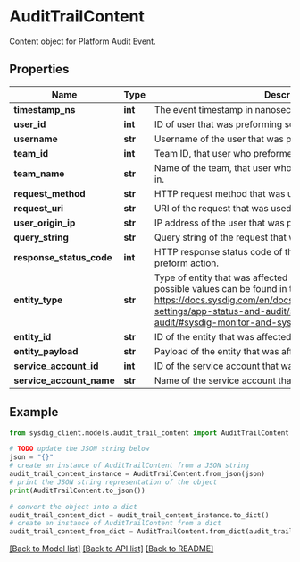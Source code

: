 # AuditTrailContent

Content object for Platform Audit Event.

## Properties

Name | Type | Description | Notes
------------ | ------------- | ------------- | -------------
**timestamp_ns** | **int** | The event timestamp in nanoseconds. | [optional] 
**user_id** | **int** | ID of user that was preforming some action. | [optional] 
**username** | **str** | Username of the user that was preforming some action. | [optional] 
**team_id** | **int** | Team ID, that user who preformed some action was logged in. | [optional] 
**team_name** | **str** | Name of the team, that user who preformed action was logged in. | [optional] 
**request_method** | **str** | HTTP request method that was used to preform action. | [optional] 
**request_uri** | **str** | URI of the request that was used to preform action. | [optional] 
**user_origin_ip** | **str** | IP address of the user that was preforming action. | [optional] 
**query_string** | **str** | Query string of the request that was used to preform action. | [optional] 
**response_status_code** | **int** | HTTP response status code of the request that was used to preform action. | [optional] 
**entity_type** | **str** | Type of entity that was affected by the action. Full list of possible values can be found in the our documentation https://docs.sysdig.com/en/docs/administration/administration-settings/app-status-and-audit/sysdig-platform-audit/#sysdig-monitor-and-sysdig-platform.  | [optional] 
**entity_id** | **str** | ID of the entity that was affected by the action. | [optional] 
**entity_payload** | **str** | Payload of the entity that was affected by the action. | [optional] 
**service_account_id** | **int** | ID of the service account that was used to preform action. | [optional] 
**service_account_name** | **str** | Name of the service account that was used to preform action. | [optional] 

## Example

```python
from sysdig_client.models.audit_trail_content import AuditTrailContent

# TODO update the JSON string below
json = "{}"
# create an instance of AuditTrailContent from a JSON string
audit_trail_content_instance = AuditTrailContent.from_json(json)
# print the JSON string representation of the object
print(AuditTrailContent.to_json())

# convert the object into a dict
audit_trail_content_dict = audit_trail_content_instance.to_dict()
# create an instance of AuditTrailContent from a dict
audit_trail_content_from_dict = AuditTrailContent.from_dict(audit_trail_content_dict)
```
[[Back to Model list]](../README.md#documentation-for-models) [[Back to API list]](../README.md#documentation-for-api-endpoints) [[Back to README]](../README.md)


